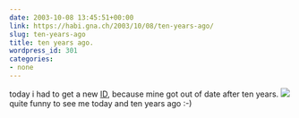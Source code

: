 ```yaml
---
date: 2003-10-08 13:45:51+00:00
link: https://habi.gna.ch/2003/10/08/ten-years-ago/
slug: ten-years-ago
title: ten years ago.
wordpress_id: 301
categories:
- none
---
```


today i had to get a new [ID](http://bern.ch/Go.cfm?NA=C), because mine got out of date after ten years.
![](https://habi.gna.ch/blog/images/habi.habi.jpg)
quite funny to see me today and ten years ago :-)
